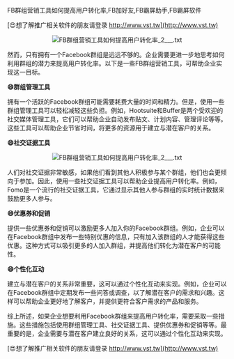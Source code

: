 FB群组营销工具如何提高用户转化率,FB加好友,FB霸屏助手,FB霸屏软件

[😍想了解推广相关软件的朋友请登录 http://www.vst.tw](http://www.vst.tw)

 <center><img src="https://vst.tw/MP4/tuiguang/png/6.png" alt="FB群组营销工具如何提高用户转化率_2___.txt"></center>

然而，只有拥有一个Facebook群组是远远不够的。企业需要更进一步地思考如何利用群组的潜力来提高用户转化率。以下是一些FB群组营销工具，可帮助企业实现这一目标。

**😄群组管理工具**

拥有一个活跃的Facebook群组可能需要耗费大量的时间和精力。但是，使用一些群组管理工具可以轻松减轻这些负担。例如，Hootsuite和Buffer是两个受欢迎的社交媒体管理工具，它们可以帮助企业自动发布贴文、计划内容、管理评论等等。这些工具可以帮助企业节省时间，将更多的资源用于建立与潜在客户的关系。

**😄社交证据工具**

 <center><img src="https://vst.tw/MP4/tuiguang/png/8.png" alt="FB群组营销工具如何提高用户转化率_2___.txt"></center>

人们对社交证据非常敏感，如果他们看到其他人积极参与某个群组，他们也会更倾向于参加。因此，使用一些社交证据工具可以帮助企业提高用户转化率。例如，Fomo是一个流行的社交证据工具，它通过显示其他人参与群组的实时统计数据来鼓励更多人参与。

**😄优惠券和促销**

提供一些优惠券和促销可以激励更多人加入你的Facebook群组。例如，企业可以在Facebook群组中发布一些特别优惠的信息，只有加入该群组的人才能获得这些优惠。这种方式可以吸引更多的人加入群组，并提高他们转化为潜在客户的可能性。

**😄个性化互动**

建立与潜在客户的关系非常重要，这可以通过个性化互动来实现。例如，企业可以在Facebook群组中定期发布一些问答或调查，以了解潜在客户的需求和兴趣。这样可以帮助企业更好地了解客户，并提供更符合客户需求的产品和服务。

综上所述，如果企业想要利用Facebook群组来提高用户转化率，需要采取一些措施。这些措施包括使用群组管理工具、社交证据工具、提供优惠券和促销等等。最重要的是，企业需要与潜在客户建立良好的关系，这可以通过个性化互动来实现。

[😍想了解推广相关软件的朋友请登录 http://www.vst.tw](http://www.vst.tw)



